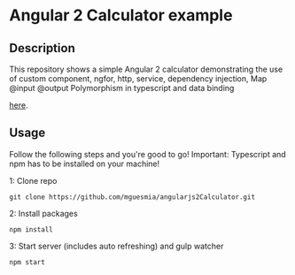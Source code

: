 # Angular 2 Calculator example

## Description
This repository shows a simple Angular 2 calculator demonstrating the use  of
custom component,
ngfor,
http,
service,
dependency injection,
Map
@input
@output
Polymorphism in typescript
and data binding


[here](https://angular.io/docs/ts/latest/quickstart.html).
## Usage
Follow the following steps and you're good to go! Important: Typescript and npm has to be installed on your machine!

1: Clone repo
```
git clone https://github.com/mguesmia/angularjs2Calculator.git
```
2: Install packages
```
npm install
```
3: Start server (includes auto refreshing) and gulp watcher
```
npm start
```
